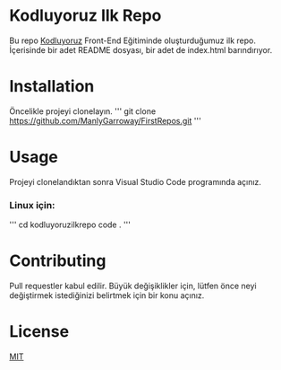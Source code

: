 # Kodluyoruz Ilk Repo

Bu repo [Kodluyoruz](https://www.kodluyoruz.org/) Front-End Eğitiminde oluşturduğumuz ilk repo. İçerisinde bir adet README dosyası, bir adet de index.html barındırıyor.

# Installation 
Öncelikle projeyi clonelayın.
'''
git clone https://github.com/ManlyGarroway/FirstRepos.git
'''

# Usage
Projeyi clonelandıktan sonra Visual Studio Code programında açınız.

### Linux için:

'''
cd kodluyoruzilkrepo
code .
'''

# Contributing
Pull requestler kabul edilir. Büyük değişiklikler için, lütfen önce neyi değiştirmek istediğinizi belirtmek için bir konu açınız.

# License 
[MIT](https://choosealicense.com/licenses/mit/)
